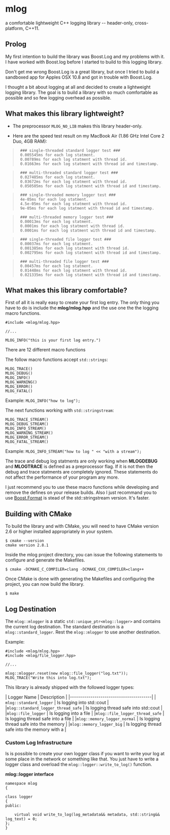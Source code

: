 # mlog

a comfortable lightweight C++ logging library -- header-only, cross-platform, C++11.

## Prolog

My first intention to build the library was Boost.Log and my problems with it.
I have worked with Boost.log before I started to build to this logging library.

Don't get me wrong Boost.Log is a great library, but once I tried to build a sandboxed app for Apples OSX 10.8 and got in trouble with Boost.Log.

I thought a bit about logging at all and decided to create a lightweight logging library.
The goal is to build a library with so much comfortable as possible and so few logging overhead as possible.

## What makes this library lightweight?

 - The preprocessor `MLOG_NO_LIB` makes this library header-only.

 - Here are the speed test result on my MacBook Air (1.86 GHz Intel Core 2 Duo, 4GB RAM):

>      ### single-threaded standard logger test ###
>      0.005545ms for each log statment.
>      0.00789ms for each log statment with thread id.
>      0.01663ms for each log statment with thread id and timestamp.

>      ### multi-threaded standard logger test ###
>      0.027485ms for each log statment.
>      0.03672ms for each log statment with thread id.
>      0.050505ms for each log statment with thread id and timestamp.

>      ### single-threaded memory logger test ###
>      4e-05ms for each log statment.
>      4.5e-05ms for each log statment with thread id.
>      9e-05ms for each log statment with thread id and timestamp.

>      ### multi-threaded memory logger test ###
>      0.00013ms for each log statment.
>      0.0001ms for each log statment with thread id.
>      0.0001ms for each log statment with thread id and timestamp.

>      ### single-threaded file logger test ###
>      0.00037ms for each log statment.
>      0.001385ms for each log statment with thread id.
>      0.002795ms for each log statment with thread id and timestamp.
    
>      ### multi-threaded file logger test ###
>      0.00457ms for each log statment.
>      0.01448ms for each log statment with thread id.
>      0.021335ms for each log statment with thread id and timestamp.


## What makes this library comfortable?

First of all it is really easy to create your first log entry.
The only thing you have to do is include the __mlog/mlog.hpp__ and the use one the the logging macro functions.

    #include <mlog/mlog.hpp>

    //...

    MLOG_INFO("this is your first log entry.")

There are 12 different macro functions

The follow macro functions accept `std::strings`:

    MLOG_TRACE()
    MLOG_DEBUG()
    MLOG_INFO()
    MLOG_WARNING()
    MLOG_ERROR()
    MLOG_FATAL()

Example: `MLOG_INFO("how to log");`

The next functions working with `std::stringstream`:

    MLOG_TRACE_STREAM()
    MLOG_DEBUG_STREAM()
    MLOG_INFO_STREAM()
    MLOG_WARNING_STREAM()
    MLOG_ERROR_STREAM()
    MLOG_FATAL_STREAM()

Example: `MLOG_INFO_STREAM("how to log " << "with a stream");`

The trace and debug log statments are only working when **MLOGDEBUG** and **MLOGTRACE** is defined as a preprocessor flag. If it is not then the debug and trace statments are completely ignored. These statements do not affect the performance of your program any more.

I just recommend you to use these macro functions while developing and remove the defines on your release builds.
Also I just recommand you to use [Boost.Format](http://www.boost.org/doc/libs/1_52_0/libs/format/) is stead of the std::stringstream version. It's faster.

## Building with CMake

To build the library and with CMake, you will need to
have CMake version 2.6 or higher installed appropriately in your
system.

    $ cmake --version
    cmake version 2.8.1

Inside the mlog project directory, you can issue the following statements to
configure and generate the Makefiles.

    $ cmake -DCMAKE_C_COMPILER=clang -DCMAKE_CXX_COMPILER=clang++

Once CMake is done with generating the Makefiles and configuring the project,
you can now build the library.

    $ make

## Log Destination

The `mlog::mlogger` is a static `std::unique_ptr<mlog::logger>` and contains the current log destination.
The standard destination is a `mlog::standard_logger`. Rest the `mlog::mlogger` to use another destination.

Example:

    #include <mlog/mlog.hpp>
    #include <mlog/file_logger.hpp>
    
    //...
    
    mlog::mlogger.reset(new mlog::file_logger("log.txt"));
    MLOG_TRACE("Write this into log.txt");


This library is already shipped with the followed logger types:

| Logger Name | Description |
|----------------------------------------|
| `mlog::standard_logger` | Is logging into std::cout |
|`mlog::standard_logger_thread_safe` | Is logging thread safe into std::cout | 
|`mlog::file_logger`  | Is logging into a file |
|`mlog::file_logger_thread_safe` | Is logging thread safe into a file |
|`mlog::memory_logger_normal` | Is logging thread safe into the memory |
|`mlog::memory_logger_big` | Is logging thread safe into the memory with a   |


### Custom Log Infrastructure

Is is possible to create your own logger class if you want to write your log at some place in the network or something like that. You just have to write a logger class and overload the `mlog::logger::write_to_log()` function.

__mlog::logger interface__

    namespace mlog
    {

	class logger
	{
	public:

		virtual void write_to_log(log_metadata&& metadata, std::string&& log_text) = 0;
	};
    }
